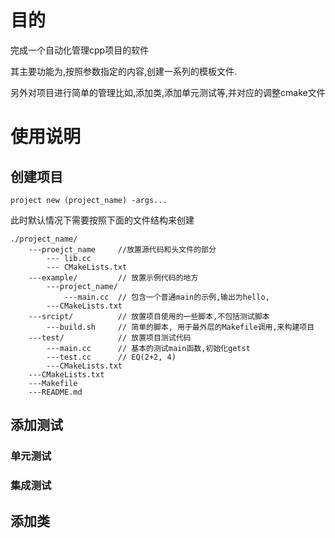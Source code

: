 # 目的
完成一个自动化管理cpp项目的软件

其主要功能为,按照参数指定的内容,创建一系列的模板文件.

另外对项目进行简单的管理比如,添加类,添加单元测试等,并对应的调整cmake文件




# 使用说明

## 创建项目
```
project new (project_name) -args...
```

此时默认情况下需要按照下面的文件结构来创建
```
./project_name/
    ---proejct_name     //放置源代码和头文件的部分
        --- lib.cc
        --- CMakeLists.txt
    ---example/         // 放置示例代码的地方
        ---project_name/
            ---main.cc  // 包含一个普通main的示例,输出为hello, 
        ---CMakeLists.txt
    ---srcipt/          // 放置项目使用的一些脚本,不包括测试脚本
        ---build.sh     // 简单的脚本, 用于最外层的Makefile调用,来构建项目
    ---test/            // 放置项目测试代码
        ---main.cc      // 基本的测试main函数,初始化getst
        ---test.cc      // EQ(2+2, 4)
        ---CMakeLists.txt
    ---CMakeLists.txt
    ---Makefile
    ---README.md
```

## 添加测试



### 单元测试
### 集成测试


## 添加类

